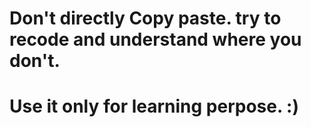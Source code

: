 # Don't directly Copy paste. try to recode and understand where you don't.
# Use it only for learning perpose. :)
